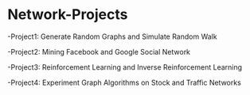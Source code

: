 # Network-Projects
-Project1: Generate Random Graphs and Simulate Random Walk

-Project2: Mining Facebook and Google Social Network

-Project3: Reinforcement Learning and Inverse Reinforcement Learning

-Project4: Experiment Graph Algorithms on Stock and Traffic Networks
